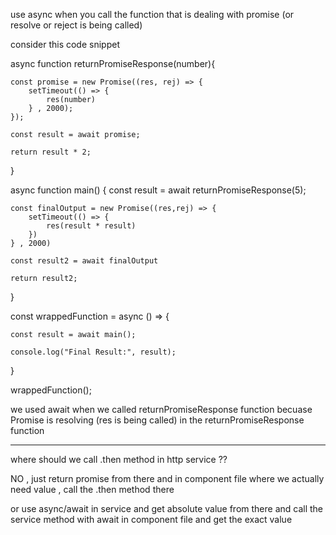 use async when you call the function that is dealing with promise (or resolve or reject is being called)

consider this code snippet

async function returnPromiseResponse(number){

    const promise = new Promise((res, rej) => {
        setTimeout(() => {
            res(number)
        } , 2000);
    });

    const result = await promise;

    return result * 2;

}

async function main() {
    const result = await returnPromiseResponse(5);

    const finalOutput = new Promise((res,rej) => {
        setTimeout(() => {
            res(result * result)
        })
    } , 2000)

    const result2 = await finalOutput

    return result2;
}

const wrappedFunction = async () => {

    const result = await main();

    console.log("Final Result:", result);

}

wrappedFunction();

we used await when we called returnPromiseResponse function
becuase Promise is resolving (res is being called) in the returnPromiseResponse function


-----


where should we call .then method
in http service ??

NO , just return promise from there
and in component file where we actually need value , call the .then method there

or use async/await in service
and get absolute value from there
and call the service method with await in component file
and get the exact value
